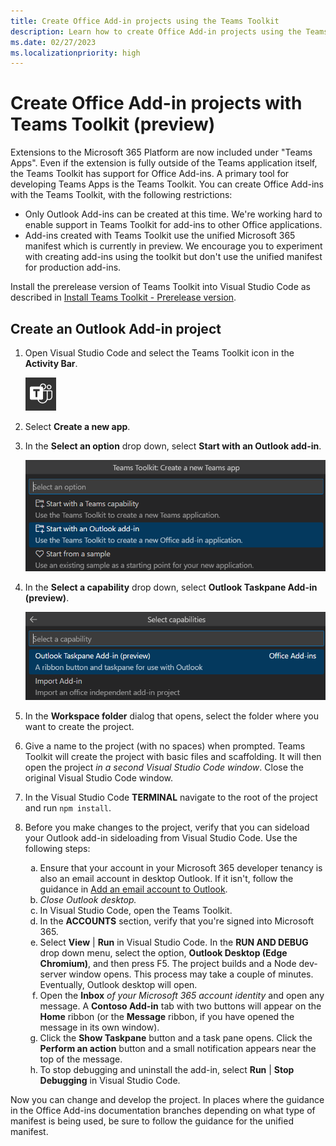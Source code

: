 ```yaml
---
title: Create Office Add-in projects using the Teams Toolkit
description: Learn how to create Office Add-in projects using the Teams Toolkit.
ms.date: 02/27/2023
ms.localizationpriority: high
---
```


# Create Office Add-in projects with Teams Toolkit (preview)

Extensions to the Microsoft 365 Platform are now included under "Teams Apps". Even if the extension is fully outside of the Teams application itself, the Teams Toolkit has support for Office Add-ins. A primary tool for developing Teams Apps is the Teams Toolkit. You can create Office Add-ins with the Teams Toolkit, with the following restrictions:

- Only Outlook Add-ins can be created at this time. We're working hard to enable support in Teams Toolkit for add-ins to other Office applications.
- Add-ins created with Teams Toolkit use the unified Microsoft 365 manifest which is currently in preview. We encourage you to experiment with creating add-ins using the toolkit but don't use the unified manifest for production add-ins.

Install the prerelease version of Teams Toolkit into Visual Studio Code as described in [Install Teams Toolkit - Prerelease version](/microsoftteams/platform/toolkit/install-teams-toolkit?tabs=vscode&pivots=visual-studio-code#install-a-pre-release-version).

## Create an Outlook Add-in project

1. Open Visual Studio Code and select the Teams Toolkit icon in the **Activity Bar**.

    ![The Teams Toolkit icon.](../images/teams-toolkit-icon.png)

1. Select **Create a new app**.
1. In the **Select an option** drop down, select **Start with an Outlook add-in**.

    ![Screenshot showing three options in Teams Toolkit option drop down. The second option "Start with an Outlook add-in" is selected.](../images/teams-toolkit-create-outlook-add-in.png)

1. In the **Select a capability** drop down, select **Outlook Taskpane Add-in (preview)**.

    ![Screenshot showing two options in Teams Toolkit capability drop down. The first option "Outlook Taskpane Add-in (preview)" is selected.](../images/teams-toolkit-create-outlook-task-pane-capability.png)

1. In the **Workspace folder** dialog that opens, select the folder where you want to create the project.
1. Give a name to the project (with no spaces) when prompted. Teams Toolkit will create the project with basic files and scaffolding. It will then open the project *in a second Visual Studio Code window*. Close the original Visual Studio Code window.
1. In the Visual Studio Code **TERMINAL** navigate to the root of the project and run `npm install`.
1. Before you make changes to the project, verify that you can sideload your Outlook add-in sideloading from Visual Studio Code. Use the following steps:

    <ol type="a">
      <li>Ensure that your account in your Microsoft 365 developer tenancy is also an email account in desktop Outlook. If it isn't, follow the guidance in <a href="https://support.microsoft.com/office/add-an-email-account-to-outlook-e9da47c4-9b89-4b49-b945-a204aeea6726">Add an email account to Outlook</a>.</li>
      <li><i>Close Outlook desktop.</i></li>
      <li>In Visual Studio Code, open the Teams Toolkit.</li>
      <li>In the <b>ACCOUNTS</b> section, verify that you're signed into Microsoft 365.</li>
      <li>Select <b>View</b> | <b>Run</b> in Visual Studio Code. In the <b>RUN AND DEBUG</b> drop down menu, select the option, <b>Outlook Desktop (Edge Chromium)</b>, and then press F5. The project builds and a Node dev-server window opens. This process may take a couple of minutes. Eventually, Outlook desktop will open.</li>
      <li>Open the <b>Inbox</b> <i>of your Microsoft 365 account identity</i> and open any message. A <b>Contoso Add-in</b> tab with two buttons will appear on the <b>Home</b> ribbon (or the <b>Message</b> ribbon, if you have opened the message in its own window).</li>
      <li>Click the <b>Show Taskpane</b> button and a task pane opens. Click the <b>Perform an action</b> button and a small notification appears near the top of the message.</li>
      <li>To stop debugging and uninstall the add-in, select <b>Run</b> | <b>Stop Debugging</b> in Visual Studio Code.</li>
    </ol>

Now you can change and develop the project. In places where the guidance in the Office Add-ins documentation branches depending on what type of manifest is being used, be sure to follow the guidance for the unified manifest.

